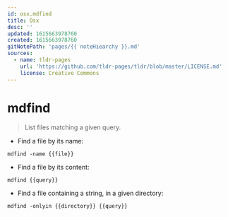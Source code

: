 ```yaml
---
id: osx.mdfind
title: Osx
desc: ''
updated: 1615663978760
created: 1615663978760
gitNotePath: 'pages/{{ noteHiearchy }}.md'
sources:
  - name: tldr-pages
    url: 'https://github.com/tldr-pages/tldr/blob/master/LICENSE.md'
    license: Creative Commons
---
```

# mdfind

> List files matching a given query.

- Find a file by its name:

`mdfind -name {{file}}`

- Find a file by its content:

`mdfind {{query}}`

- Find a file containing a string, in a given directory:

`mdfind -onlyin {{directory}} {{query}}`

